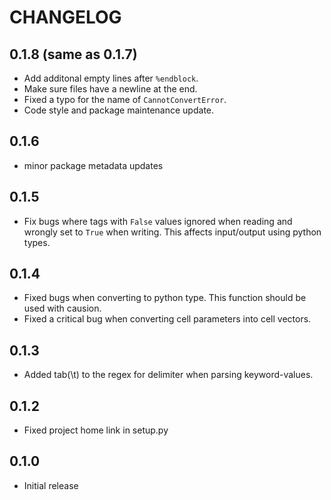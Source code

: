 CHANGELOG
=========

0.1.8 (same as 0.1.7)
-----

* Add additonal empty lines after `%endblock`.
* Make sure files have a newline at the end.
* Fixed a typo for the name of `CannotConvertError`.
* Code style and package maintenance update.


0.1.6
-----

* minor package metadata updates


0.1.5
-----

* Fix bugs where tags with `False` values ignored when reading and wrongly set to `True` when writing. This affects input/output using python types.

0.1.4
-----

* Fixed bugs when converting to python type. This function should be used with causion.
* Fixed a critical bug when converting cell parameters into cell vectors.


0.1.3
-----

* Added tab(\t) to the regex for delimiter when parsing keyword-values.

0.1.2
------

* Fixed project home link in setup.py

0.1.0
--------

* Initial release
